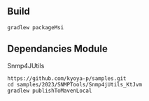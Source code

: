 
Build
---
```
gradlew packageMsi
```

Dependancies Module
---
Snmp4JUtils

```
https://github.com/kyoya-p/samples.git
cd samples/2023/SNMPTools/Snmp4jUtils_KtJvm
gradlew publishToMavenLocal
```


